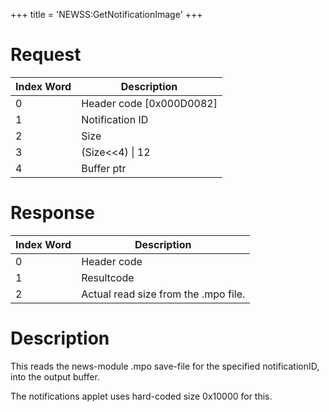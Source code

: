 +++
title = 'NEWSS:GetNotificationImage'
+++

# Request

| Index Word | Description                |
|------------|----------------------------|
| 0          | Header code \[0x000D0082\] |
| 1          | Notification ID            |
| 2          | Size                       |
| 3          | (Size\<\<4) \| 12          |
| 4          | Buffer ptr                 |

# Response

| Index Word | Description                          |
|------------|--------------------------------------|
| 0          | Header code                          |
| 1          | Resultcode                           |
| 2          | Actual read size from the .mpo file. |

# Description

This reads the news-module .mpo save-file for the specified
notificationID, into the output buffer.

The notifications applet uses hard-coded size 0x10000 for this.